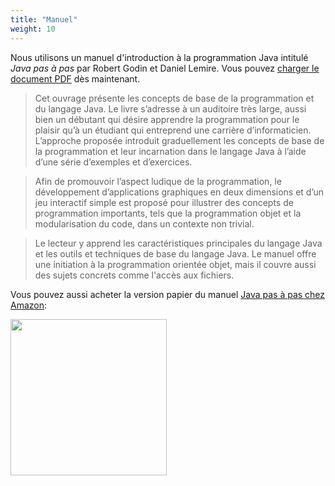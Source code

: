 ```yaml
---
title: "Manuel"
weight: 10
---
```




Nous utilisons un manuel d'introduction à la programmation Java intitulé *Java pas à pas* par Robert Godin et Daniel Lemire. Vous pouvez [charger le document PDF](https://raw.githubusercontent.com/RobertGodin/JavaPasAPas/master/JavaPasAPas.pdf) dès maintenant.


> Cet ouvrage présente les concepts de base de la programmation et du langage Java. Le livre s’adresse à un auditoire très large, aussi bien un débutant qui désire apprendre la programmation pour le plaisir qu’à un étudiant qui entreprend une carrière d’informaticien. L’approche proposée introduit graduellement les concepts de base de la programmation et leur incarnation dans le langage Java à l’aide d’une série d’exemples et d’exercices.

>  Afin de promouvoir l’aspect ludique de la programmation, le développement d’applications graphiques en deux dimensions et d’un jeu interactif simple est proposé pour illustrer des concepts de programmation importants, tels que la programmation objet et la modularisation du code, dans un contexte non trivial.

>  Le lecteur y apprend les caractéristiques principales du langage Java et les outils et techniques de base du langage Java. Le manuel offre une initiation à la programmation orientée objet, mais il couvre aussi des sujets concrets comme l'accès aux fichiers.

Vous pouvez aussi acheter la version papier du manuel [Java pas à pas chez Amazon](https://www.amazon.ca/Java-pas-Introduction-programmation-langage/dp/B0CR7RW87Y/):




<div><a href="https://www.amazon.ca/Java-pas-Introduction-programmation-langage/dp/B0CR7RW87Y/"><img src="https://m.media-amazon.com/images/I/61tnblFlmmL._SL1499_.jpg" width="250px" style="margin-left:auto; margin-right:auto;"></a></div>